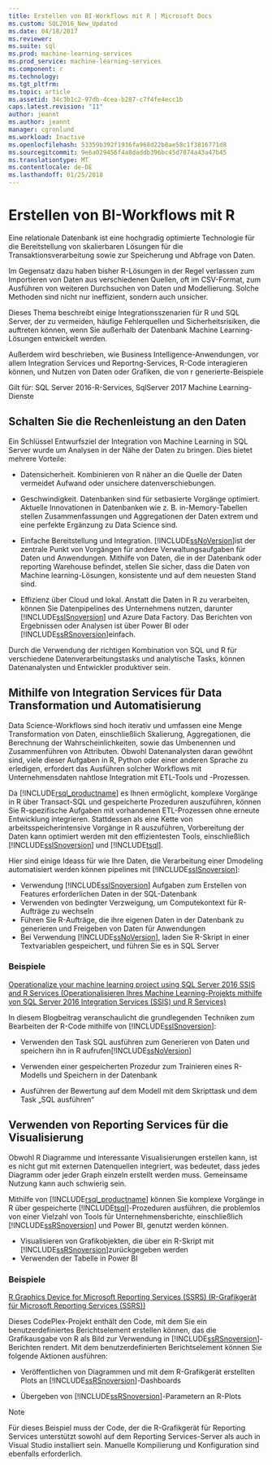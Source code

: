 ```yaml
---
title: Erstellen von BI-Workflows mit R | Microsoft Docs
ms.custom: SQL2016_New_Updated
ms.date: 04/18/2017
ms.reviewer: 
ms.suite: sql
ms.prod: machine-learning-services
ms.prod_service: machine-learning-services
ms.component: r
ms.technology: 
ms.tgt_pltfrm: 
ms.topic: article
ms.assetid: 34c3b1c2-97db-4cea-b287-c7f4fe4ecc1b
caps.latest.revision: "11"
author: jeannt
ms.author: jeannt
manager: cgronlund
ms.workload: Inactive
ms.openlocfilehash: 53359b392f1936fa968d22b8ae58c1f3816771d8
ms.sourcegitcommit: 9e6a029456f4a8daddb396bc45d7874a43a47b45
ms.translationtype: MT
ms.contentlocale: de-DE
ms.lasthandoff: 01/25/2018
---
```

# <a name="creating-bi-workflows-with-r"></a>Erstellen von BI-Workflows mit R

Eine relationale Datenbank ist eine hochgradig optimierte Technologie für die Bereitstellung von skalierbaren Lösungen für die Transaktionsverarbeitung sowie zur Speicherung und Abfrage von Daten.

Im Gegensatz dazu haben bisher R-Lösungen in der Regel verlassen zum Importieren von Daten aus verschiedenen Quellen, oft im CSV-Format, zum Ausführen von weiteren Durchsuchen von Daten und Modellierung. Solche Methoden sind nicht nur ineffizient, sondern auch unsicher.

Dieses Thema beschreibt einige Integrationsszenarien für R und SQL Server, der zu vermeiden, häufige Fehlerquellen und Sicherheitsrisiken, die auftreten können, wenn Sie außerhalb der Datenbank Machine Learning-Lösungen entwickelt werden.

Außerdem wird beschrieben, wie Business Intelligence-Anwendungen, vor allem Integration Services und Reportng-Services, R-Code interagieren können, und Nutzen von Daten oder Grafiken, die von r generierte-Beispiele

Gilt für: SQL Server 2016-R-Services, SqlServer 2017 Machine Learning-Dienste

## <a name="bring-compute-power-to-the-data"></a>Schalten Sie die Rechenleistung an den Daten

Ein Schlüssel Entwurfsziel der Integration von Machine Learning in SQL Server wurde um Analysen in der Nähe der Daten zu bringen. Dies bietet mehrere Vorteile:

+ Datensicherheit. Kombinieren von R näher an die Quelle der Daten vermeidet Aufwand oder unsichere datenverschiebungen.

+ Geschwindigkeit. Datenbanken sind für setbasierte Vorgänge optimiert. Aktuelle Innovationen in Datenbanken wie z. B. in-Memory-Tabellen stellen Zusammenfassungen und Aggregationen der Daten extrem und eine perfekte Ergänzung zu Data Science sind.

+ Einfache Bereitstellung und Integration. [!INCLUDE[ssNoVersion](../../includes/ssnoversion-md.md)]ist der zentrale Punkt von Vorgängen für andere Verwaltungsaufgaben für Daten und Anwendungen. Mithilfe von Daten, die in der Datenbank oder reporting Warehouse befindet, stellen Sie sicher, dass die Daten von Machine learning-Lösungen, konsistente und auf dem neuesten Stand sind. 

+ Effizienz über Cloud und lokal. Anstatt die Daten in R zu verarbeiten, können Sie Datenpipelines des Unternehmens nutzen, darunter [!INCLUDE[ssISnoversion](../../includes/ssisnoversion-md.md)] und Azure Data Factory. Das Berichten von Ergebnissen oder Analysen ist über Power BI oder [!INCLUDE[ssRSnoversion](../../includes/ssrsnoversion-md.md)]einfach.

Durch die Verwendung der richtigen Kombination von SQL und R für verschiedene Datenverarbeitungstasks und analytische Tasks, können Datenanalysten und Entwickler produktiver sein.

## <a name="use-integration-services-for-data-transformation-and-automation"></a>Mithilfe von Integration Services für Data Transformation und Automatisierung

Data Science-Workflows sind hoch iterativ und umfassen eine Menge Transformation von Daten, einschließlich Skalierung, Aggregationen, die Berechnung der Wahrscheinlichkeiten, sowie das Umbenennen und Zusammenführen von Attributen. Obwohl Datenanalysten daran gewöhnt sind, viele dieser Aufgaben in R, Python oder einer anderen Sprache zu erledigen, erfordert das Ausführen solcher Workflows mit Unternehmensdaten nahtlose Integration mit ETL-Tools und -Prozessen.

Da [!INCLUDE[rsql_productname](../../includes/rsql-productname-md.md)] es Ihnen ermöglicht, komplexe Vorgänge in R über Transact-SQL und gespeicherte Prozeduren auszuführen, können Sie R-spezifische Aufgaben mit vorhandenen ETL-Prozessen ohne erneute Entwicklung integrieren. Stattdessen als eine Kette von arbeitsspeicherintensive Vorgänge in R auszuführen, Vorbereitung der Daten kann optimiert werden mit den effizientesten Tools, einschließlich [!INCLUDE[ssISnoversion](../../includes/ssisnoversion-md.md)] und [!INCLUDE[tsql](../../includes/tsql-md.md)]. 

Hier sind einige Ideass für wie Ihre Daten, die Verarbeitung einer Dmodeling automatisiert werden können pipelines mit [!INCLUDE[ssISnoversion](../../includes/ssisnoversion-md.md)]:

+ Verwendung [!INCLUDE[ssISnoversion](../../includes/ssisnoversion-md.md)] Aufgaben zum Erstellen von Features erforderlichen Daten in der SQL-Datenbank
+ Verwenden von bedingter Verzweigung, um Computekontext für R-Aufträge zu wechseln
+ Führen Sie R-Aufträge, die ihre eigenen Daten in der Datenbank zu generieren und Freigeben von Daten für Anwendungen
+ Bei Verwendung [!INCLUDE[ssNoVersion](../../includes/ssnoversion-md.md)], laden Sie R-Skript in einer Textvariablen gespeichert, und führen Sie es in SQL Server

### <a name="examples"></a>Beispiele

[Operationalize your machine learning project using SQL Server 2016 SSIS and R Services (Operationalisieren Ihres Machine Learning-Projekts mithilfe von SQL Server 2016 Integration Services (SSIS) und R Services)](https://blogs.msdn.microsoft.com/ssis/2016/01/11/operationalize-your-machine-learning-project-using-sql-server-2016-ssis-and-r-services/)  

In diesem Blogbeitrag veranschaulicht die grundlegenden Techniken zum Bearbeiten der R-Code mithilfe von [!INCLUDE[ssISnoversion](../../includes/ssisnoversion-md.md)]: 

+ Verwenden den Task SQL ausführen zum Generieren von Daten und speichern ihn in R aufrufen[!INCLUDE[ssNoVersion](../../includes/ssnoversion-md.md)]

+ Verwenden einer gespeicherten Prozedur zum Trainieren eines R-Modells und Speichern in der Datenbank

+ Ausführen der Bewertung auf dem Modell mit dem Skripttask und dem Task „SQL ausführen“

##  <a name="bkmk_ssrs"></a>Verwenden von Reporting Services für die Visualisierung

Obwohl R Diagramme und interessante Visualisierungen erstellen kann, ist es nicht gut mit externen Datenquellen integriert, was bedeutet, dass jedes Diagramm oder jeder Graph einzeln erstellt werden muss. Gemeinsame Nutzung kann auch schwierig sein.

Mithilfe von [!INCLUDE[rsql_productname](../../includes/rsql-productname-md.md)] können Sie komplexe Vorgänge in R über gespeicherte [!INCLUDE[tsql](../../includes/tsql-md.md)]-Prozeduren ausführen, die problemlos von einer Vielzahl von Tools für Unternehmensberichte, einschließlich [!INCLUDE[ssRSnoversion](../../includes/ssrsnoversion-md.md)] und Power BI, genutzt werden können.

+ Visualisieren von Grafikobjekten, die über ein R-Skript mit [!INCLUDE[ssRSnoversion](../../includes/ssrsnoversion-md.md)]zurückgegeben werden
+ Verwenden der Tabelle in Power BI

### <a name="examples"></a>Beispiele

[R Graphics Device for Microsoft Reporting Services (SSRS) (R-Grafikgerät für Microsoft Reporting Services (SSRS))](https://rgraphicsdevice.codeplex.com/)

Dieses CodePlex-Projekt enthält den Code, mit dem Sie ein benutzerdefiniertes Berichtselement erstellen können, das die Grafikausgabe von R als Bild zur Verwendung in [!INCLUDE[ssRSnoversion](../../includes/ssrsnoversion-md.md)]-Berichten rendert.  Mit dem benutzerdefinierten Berichtselement können Sie folgende Aktionen ausführen:

+ Veröffentlichen von Diagrammen und mit dem R-Grafikgerät erstellten Plots an [!INCLUDE[ssRSnoversion](../../includes/ssrsnoversion-md.md)]-Dashboards

+ Übergeben von [!INCLUDE[ssRSnoversion](../../includes/ssrsnoversion-md.md)]-Parametern an R-Plots

> [!NOTE]
> Für dieses Beispiel muss der Code, der die R-Grafikgerät für Reporting Services unterstützt sowohl auf dem Reporting Services-Server als auch in Visual Studio installiert sein. Manuelle Kompilierung und Konfiguration sind ebenfalls erforderlich.

